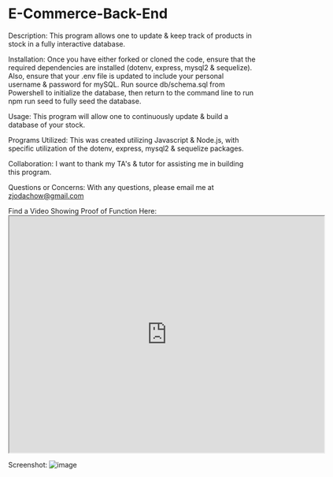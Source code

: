 # E-Commerce-Back-End

Description:
This program allows one to update & keep track of products in stock in a fully interactive database.

Installation:
Once you have either forked or cloned the code, ensure that the required dependencies are installed (dotenv, express, mysql2 & sequelize). Also, ensure that your .env file is updated to include your personal username & password for mySQL. Run source db/schema.sql from Powershell to initialize the database, then return to the command line to run npm run seed to fully seed the database.

Usage:
This program will allow one to continuously update & build a database of your stock.

Programs Utilized:
This was created utilizing Javascript & Node.js, with specific utilization of the dotenv, express, mysql2 & sequelize packages.

Collaboration:
I want to thank my TA's & tutor for assisting me in building this program.

Questions or Concerns:
With any questions, please email me at zjodachow@gmail.com

Find a Video Showing Proof of Function Here: <iframe src="https://drive.google.com/file/d/1WJ0wqaWktRnjxentZt3_OREn6a9t1NpC/preview" width="640" height="480"></iframe>

Screenshot:
![image](https://user-images.githubusercontent.com/105247622/188320929-6f5b67f7-7b8c-4fb7-be5d-c81820f03c0e.png)


